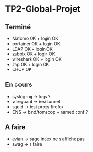 # TP2-Global-Projet

## Terminé ##
- Matomo    OK + login OK
- portainer OK + login OK
- LDAP      OK + login OK
- zabbix    OK + login OK
- wireshark OK + login OK
- zap       OK + login OK
- DHCP      OK

## En cours ##
- syslog-ng -> logs ?
- wireguard -> test tunnel
- squid -> test proxy firefox
- DNS -> bind/tomscop + named.conf ?

## A faire ##
- evian -> page index ne s'affiche pas
- swag -> a faire
